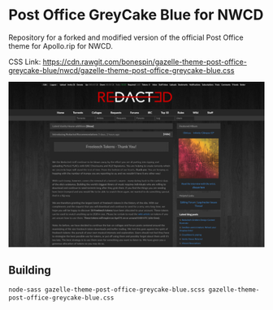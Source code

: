 Post Office GreyCake Blue for NWCD
==

Repository for a forked and modified version of the official Post Office theme for Apollo.rip for NWCD. 

CSS Link: https://cdn.rawgit.com/bonespin/gazelle-theme-post-office-greycake-blue/nwcd/gazelle-theme-post-office-greycake-blue.css

![](post-office-greycake-blue.jpg?raw=true)

Building
--

    node-sass gazelle-theme-post-office-greycake-blue.scss gazelle-theme-post-office-greycake-blue.css
